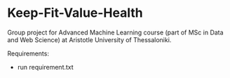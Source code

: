 # Keep-Fit-Value-Health

Group project for Advanced Machine Learning course (part of MSc in Data and Web Science) at Aristotle University of Thessaloniki.

Requirements:
- run requirement.txt
